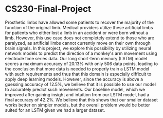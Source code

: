 # CS230-Final-Project

Prosthetic limbs have allowed some patients to recover the majority of the function of the original limb. Medical providers utilize these artificial limbs for patients who either lost a limb in an accident or were born without a limb. However, this use case does not completely extend to those who are paralyzed, as artificial limbs cannot currently move on their own through brain signals. In this project, we explore this possibility by utilizing neural network models to predict the direction of a monkey's arm movement using electrode time series data. Our long short-term memory (LSTM) model scores a maximum accuracy of 20.13\% with only 506 data points, leading to the conclusion that more data is needed to properly train a LSTM model with such requirements and thus that this domain is especially difficult to apply deep learning models. However, since the accuracy is above a guessing accuracy of 12.5\%, we believe that it is possible to use our model to accurately predict such movements. Our baseline model, which we improved after gaining insight and intuition from our LSTM model, had a final accuracy of 42.2\%. We believe that this shows that our smaller dataset works better on simpler models, but the overall problem would be better suited for an LSTM given we had a larger dataset.
